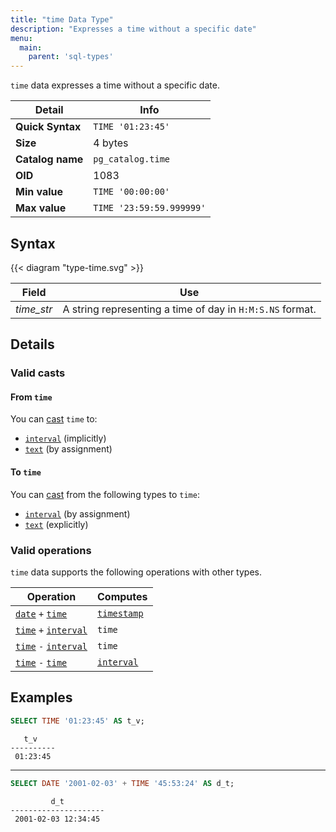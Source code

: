 ```yaml
---
title: "time Data Type"
description: "Expresses a time without a specific date"
menu:
  main:
    parent: 'sql-types'
---
```


`time` data expresses a time without a specific date.

Detail | Info
-------|------
**Quick Syntax** | `TIME '01:23:45'`
**Size** | 4 bytes
**Catalog name** | `pg_catalog.time`
**OID** | 1083
**Min value** | `TIME '00:00:00'`
**Max value** | `TIME '23:59:59.999999'`

## Syntax

{{< diagram "type-time.svg" >}}

Field | Use
------|------------
_time&lowbar;str_ | A string representing a time of day in `H:M:S.NS` format.

## Details

### Valid casts

#### From `time`

You can [cast](../../functions/cast) `time` to:

- [`interval`](../interval) (implicitly)
- [`text`](../text) (by assignment)

#### To `time`

You can [cast](../../functions/cast) from the following types to `time`:

- [`interval`](../interval) (by assignment)
- [`text`](../text) (explicitly)

### Valid operations

`time` data supports the following operations with other types.

Operation | Computes
----------|------------
[`date`](../date) `+` [`time`](../time) | [`timestamp`](../timestamp)
[`time`](../time) `+` [`interval`](../interval) | `time`
[`time`](../time) `-` [`interval`](../interval) | `time`
[`time`](../time) `-` [`time`](../time) | [`interval`](../interval)

## Examples

```sql
SELECT TIME '01:23:45' AS t_v;
```
```nofmt
   t_v
----------
 01:23:45
```

<hr/>

```sql
SELECT DATE '2001-02-03' + TIME '45:53:24' AS d_t;
```
```nofmt
         d_t
---------------------
 2001-02-03 12:34:45
```
